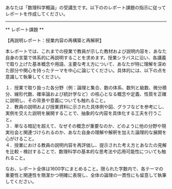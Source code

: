あなたは「数理科学概論」の受講生です。以下ののレポート課題の指示に従ってレポートを作成してください。

---------------------------------------
** レポート課題 **

【再説明レポート：授業内容の再構築と再解釈】

本レポートでは、これまでの授業で教員が示した教材および説明内容を、あなた自身の言葉で体系的に再説明することを求めます。授業シラバスに沿い、各講義で取り上げた基本概念や用語、主要な考え方について、あなたが特に理解を深めた部分や関心を持ったテーマを中心に論じてください。具体的には、以下の点を意識して執筆してください。

１．授業で取り扱った各分野（例：論理と集合、数の体系、数列と級数、微分積分、線形代数、確率論および統計学など）の核心となる概念や定義、性質を正確に説明し、その背景や意義についても触れること。  
２．教員の説明および授業資料に示された具体例や図、グラフなどを参考にし、実例を交えた説明を展開することで、抽象的な内容を具体化する工夫を行うこと。  
３．単なる暗記を超えて、なぜその概念が重要なのか、どのように他の分野や現実社会と関連づけられるのか、あなた自身の理解や解釈を加えた論理的な展開を心がけること。  
４．授業における教員の説明内容を再評価し、提示された考え方とあなたの見解を比較・検討することで、数理科学の基本的な思考法や応用可能性についても触れること。

なお、レポート全体は1600字にまとめること。限られた字数内で、各テーマの重要性と関連性を簡潔かつ明確に表現し、全体の論理の一貫性にも留意して執筆してください。